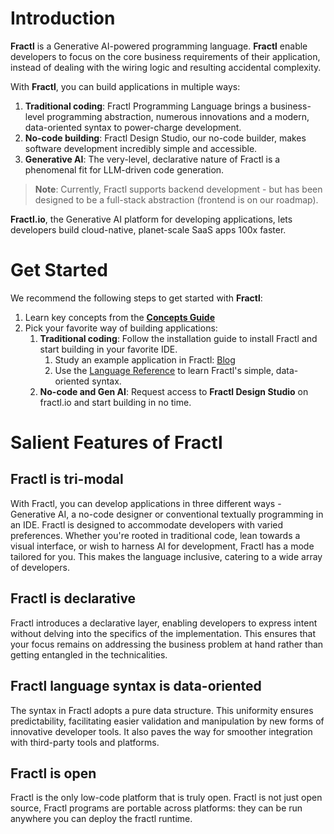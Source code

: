 # Introduction

**Fractl** is a Generative AI-powered programming language. **Fractl** enable developers to focus on the core business requirements of their application, instead of dealing with the wiring logic and resulting accidental complexity.

With **Fractl**, you can build applications in multiple ways:

1. **Traditional coding**: Fractl Programming Language brings a business-level programming abstraction, numerous innovations and a modern, data-oriented syntax to power-charge development.
2. **No-code building**: Fractl Design Studio, our no-code builder, makes software development incredibly simple and accessible.
3. **Generative AI**: The very-level, declarative nature of Fractl is a phenomenal fit for LLM-driven code generation.

> **Note**: Currently, Fractl supports backend development - but has been designed to be a full-stack abstraction (frontend is on our roadmap).

‍**Fractl.io**, the Generative AI platform for developing applications, lets developers build cloud-native, planet-scale SaaS apps 100x faster.

# Get Started

We recommend the following steps to get started with **Fractl**:

1. Learn key concepts from the **[Concepts Guide](concepts/intro.md)**
2. Pick your favorite way of building applications:
    1. **Traditional coding**: Follow the installation guide to install Fractl and start building in your favorite IDE. 
        1. Study an example application in Fractl: [Blog](tutorial.md)
        2. Use the [Language Reference](language/overview.md) to learn Fractl's simple, data-oriented syntax.
    2. **No-code and Gen AI**: Request access to **Fractl Design Studio** on fractl.io and start building in no time.

# Salient Features of Fractl

## Fractl is tri-modal
With Fractl, you can develop applications in three different ways - Generative AI, a no-code designer or conventional textually programming in an IDE. Fractl is designed to accommodate developers with varied preferences. Whether you're rooted in traditional code, lean towards a visual interface, or wish to harness AI for development, Fractl has a mode tailored for you. This makes the language inclusive, catering to a wide array of developers.

## Fractl is declarative
Fractl introduces a declarative layer, enabling developers to express intent without delving into the specifics of the implementation. This ensures that your focus remains on addressing the business problem at hand rather than getting entangled in the technicalities.

## Fractl language syntax is data-oriented
The syntax in Fractl adopts a pure data structure. This uniformity ensures predictability, facilitating easier validation and manipulation by new forms of innovative developer tools. It also paves the way for smoother integration with third-party tools and platforms.

## Fractl is open
Fractl is the only low-code platform that is truly open. Fractl is not just open source, Fractl programs are portable across platforms: they can be run anywhere you can deploy the fractl runtime.
